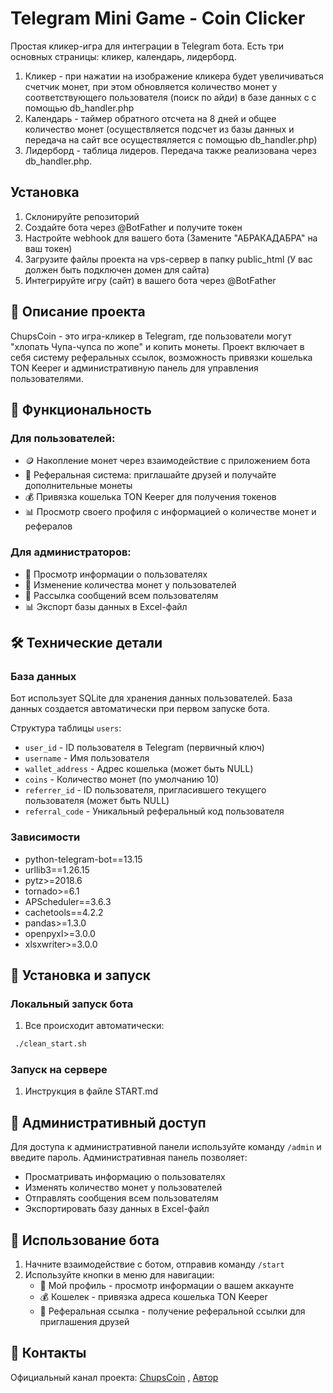 # Telegram Mini Game - Coin Clicker

Простая кликер-игра для интеграции в Telegram бота. Есть три основных страницы: кликер, календарь, лидерборд. 
1. Кликер - при нажатии на изображение кликера будет увеличиваться счетчик монет, при этом обновляется количество монет у соответствующего пользователя (поиск по айди) в базе данных c с помощью db_handler.php
2. Календарь - таймер обратного отсчета на 8 дней и общее количество монет (осуществляется подсчет из базы данных и передача на сайт все осуществяляется с помощью db_handler.php)
3. Лидерборд - таблица лидеров. Передача также реализована через db_handler.php.

## Установка

1. Склонируйте репозиторий
2. Создайте бота через @BotFather и получите токен
3. Настройте webhook для вашего бота (Замените "АБРАКАДАБРА" на ваш токен)
4. Загрузите файлы проекта на vps-сервер в папку public_html (У вас должен быть подключен домен для сайта)
5. Интегрируйте игру (сайт) в вашего бота через @BotFather


## 📝 Описание проекта

ChupsCoin - это игра-кликер в Telegram, где пользователи могут "хлопать Чупа-чупса по жопе" и копить монеты. Проект включает в себя систему реферальных ссылок, возможность привязки кошелька TON Keeper и административную панель для управления пользователями.

## 🚀 Функциональность

### Для пользователей:
- 🪙 Накопление монет через взаимодействие с приложением бота
- 👥 Реферальная система: приглашайте друзей и получайте дополнительные монеты
- 💰 Привязка кошелька TON Keeper для получения токенов
- 📊 Просмотр своего профиля с информацией о количестве монет и рефералов

### Для администраторов:
- 👤 Просмотр информации о пользователях
- 📝 Изменение количества монет у пользователей
- 📢 Рассылка сообщений всем пользователям
- 📊 Экспорт базы данных в Excel-файл

## 🛠️ Технические детали

### База данных
Бот использует SQLite для хранения данных пользователей. База данных создается автоматически при первом запуске бота.

Структура таблицы `users`:
- `user_id` - ID пользователя в Telegram (первичный ключ)
- `username` - Имя пользователя
- `wallet_address` - Адрес кошелька (может быть NULL)
- `coins` - Количество монет (по умолчанию 10)
- `referrer_id` - ID пользователя, пригласившего текущего пользователя (может быть NULL)
- `referral_code` - Уникальный реферальный код пользователя

### Зависимости
- python-telegram-bot==13.15
- urllib3==1.26.15
- pytz>=2018.6
- tornado>=6.1
- APScheduler==3.6.3
- cachetools==4.2.2
- pandas>=1.3.0
- openpyxl>=3.0.0
- xlsxwriter>=3.0.0

## 🔧 Установка и запуск

### Локальный запуск бота

1. Все происходит автоматически:

```bash
 ./clean_start.sh
```

### Запуск на сервере

1. Инструкция в файле START.md

## 🔐 Административный доступ

Для доступа к административной панели используйте команду `/admin` и введите пароль. Административная панель позволяет:
- Просматривать информацию о пользователях
- Изменять количество монет у пользователей
- Отправлять сообщения всем пользователям
- Экспортировать базу данных в Excel-файл

## 📱 Использование бота

1. Начните взаимодействие с ботом, отправив команду `/start`
2. Используйте кнопки в меню для навигации:
   - 👤 Мой профиль - просмотр информации о вашем аккаунте
   - 💰 Кошелек - привязка адреса кошелька TON Keeper
   - 🔗 Реферальная ссылка - получение реферальной ссылки для приглашения друзей

## 📢 Контакты

Официальный канал проекта: [ChupsCoin](https://t.me/ChupsCoin) , [Автор](https://t.me/avdeygolubkov) 
